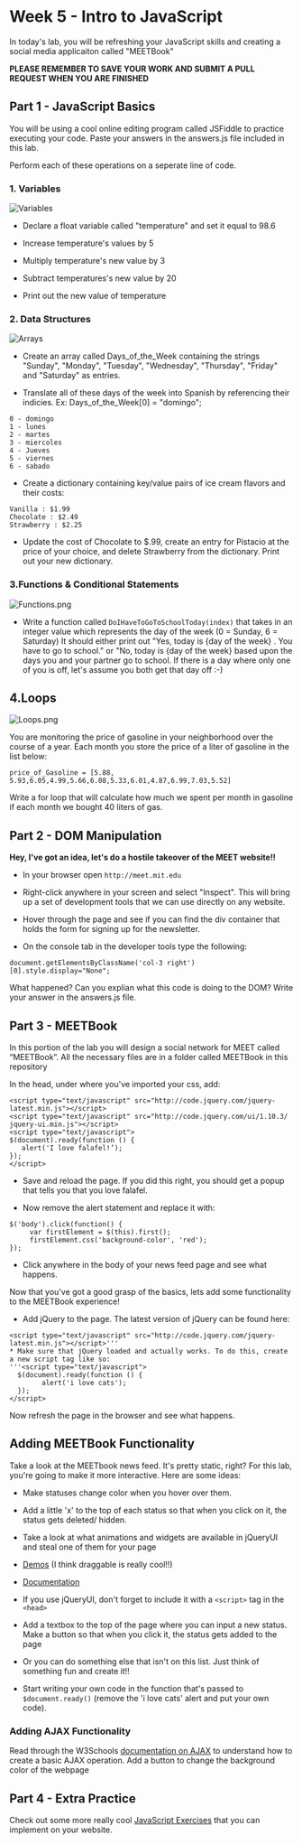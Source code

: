 



# Week 5 - Intro to JavaScript
In today's lab, you will be refreshing your JavaScript skills and creating a social media applicaiton called "MEETBook"


__PLEASE REMEMBER TO SAVE YOUR WORK AND SUBMIT A PULL REQUEST WHEN YOU ARE FINISHED__

## Part 1 - JavaScript Basics
You will be using a cool online editing program called JSFiddle to practice executing your code. Paste your answers in the answers.js file included in this lab.

Perform each of these operations on a seperate line of code.
### 1. Variables
![Variables](images/variables.png)


* Declare a float variable called "temperature" and set it equal to 98.6

* Increase temperature's values by 5

* Multiply temperature's new value by 3

* Subtract temperatures's new value by 20
* Print out the new value of temperature





### 2. Data Structures
![Arrays](images/array.png)

* Create an array called Days_of_the_Week containing the strings "Sunday", "Monday", "Tuesday", "Wednesday", "Thursday", "Friday" and "Saturday" as entries.

* Translate all of these days of the week into Spanish by referencing their indicies. 
Ex:  Days_of_the_Week[0] = "domingo";

```
0 - domingo
1 - lunes
2 - martes
3 - miercoles
4 - Jueves
5 - viernes
6 - sabado
```
* Create a dictionary containing key/value pairs of ice cream flavors and their costs:


```
Vanilla : $1.99
Chocolate : $2.49
Strawberry : $2.25
```
* Update the cost of Chocolate to $.99, create an entry for Pistacio at the price of your choice, and delete Strawberry from the dictionary. Print out your new dictionary.



### 3.Functions & Conditional Statements
![Functions.png](images/function.png)

* Write a function called ```DoIHaveToGoToSchoolToday(index)``` that takes in an integer value which represents the day of the week (0 = Sunday, 6 = Saturday)  It should either print out "Yes, today is {day of the week} . You have to go to school." or "No, today is {day of the week} based upon the days you and your partner go to school.  If there is a day where only one of you is off, let's assume you both get that day off :-) 

## 4.Loops
![Loops.png](images/forloop.png)

You are monitoring the price of gasoline in your neighborhood over the course of a year. Each month you store the price of a liter of gasoline in the list below:

```price_of_Gasoline = [5.88, 5.93,6.05,4.99,5.66,6.08,5.33,6.01,4.87,6.99,7.03,5.52]```

Write a for loop that will calculate how much we spent per month in gasoline if each month we bought 40 liters of gas.


## Part 2 - DOM Manipulation
__Hey, I've got an idea, let's do a hostile takeover of the MEET website!!__

* In your browser open ```http://meet.mit.edu```

* Right-click anywhere in your screen and select "Inspect".  This will bring up a set of development tools that we can use directly on any website.

* Hover through the page and see if you can find the div container that holds the form for signing up for the newsletter.

* On the console tab in the developer tools type the following:


```document.getElementsByClassName('col-3 right')[0].style.display="None"; ```

What happened?  Can you explian what this code is doing to the DOM? Write your answer in the answers.js file. 



## Part 3 - MEETBook

In this portion of the lab you will design a social network for MEET called “MEETBook”. All the necessary files are in a folder called MEETBook in this repository

In the head, under where you've imported your css, add:

``` 
<script type="text/javascript" src="http://code.jquery.com/jquery-
latest.min.js"></script>
<script type="text/javascript" src="http://code.jquery.com/ui/1.10.3/
jquery-ui.min.js"></script>
<script type="text/javascript">
$(document).ready(function () {
   alert('I love falafel!’);
});
</script>

```


* Save and reload the page. If you did this right, you should get a popup that tells you that you love falafel.

* Now remove the alert statement and replace it with:

```
$('body').click(function() {
     var firstElement = $(this).first();
     firstElement.css('background-color', 'red');
});
```
* Click anywhere in the body of your news feed page and see what happens.


Now that you've got a good grasp of the basics, lets add some functionality to the MEETBook experience!

 * Add jQuery to the page. The latest version of jQuery can be found here:

```
<script type="text/javascript" src="http://code.jquery.com/jquery-
latest.min.js"></script>'''
* Make sure that jQuery loaded and actually works. To do this, create a new script tag like so:
'''<script type="text/javascript">
  $(document).ready(function () {
        alert('i love cats');
  });
</script>
```
Now refresh the page in the browser and see what happens.

## Adding MEETBook Functionality
Take a look at the MEETbook news feed. It's pretty static, right? For this lab, you're going to make it more interactive. Here are some ideas:

* Make statuses change color when you hover over them.
* Add a little 'x' to the top of each status so that when you click on it, the status gets deleted/ hidden.
* Take a look at what animations and widgets are available in jQueryUI and steal one of them for your page
* [Demos](http://jqueryui.com/demos/) (I think draggable is really cool!!)
* [Documentation](http://api.jqueryui.com/)

* If you use jQueryUI, don't forget to include it with a ```<script>``` tag in the ```<head>```
* Add a textbox to the top of the page where you can input a new status. Make a button so that when you click it, the status gets added to the page
* Or you can do something else that isn't on this list. Just think of something fun and create it!!
* Start writing your own code in the function that's passed to ```$document.ready()``` (remove the 'i love cats' alert and put your own code).


### Adding AJAX Functionality
Read through the W3Schools [documentation on AJAX](http://www.w3schools.com/js/js_ajax_intro.asp) to understand how to create a basic AJAX operation.  Add a button to change the background color of the webpage




## Part 4 - Extra Practice 
Check out some more really cool [JavaScript Exercises](http://www.w3resource.com/javascript-exercises/) that you can implement on your website.

